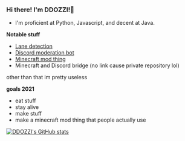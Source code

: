 ### Hi there! I'm DDOZZI!👋

* I'm proficient at Python, Javascript, and decent at Java.

**Notable stuff**
* [Lane detection](https://github.com/ddozzi/Lane-Detection) 
* [Discord moderation bot](https://github.com/ddozzi/ban-notifier)
* [Minecraft mod thing](https://github.com/ddozzi/lastseenmod)
* Minecraft and Discord bridge (no link cause private repository lol)

other than that im pretty useless

**goals 2021**
* eat stuff
* stay alive
* make stuff
* make a minecraft mod thing that people actually use 

[![DDOZZI's GitHub stats](https://github-readme-stats.vercel.app/api?username=DDOZZI&theme=dark)](https://github.com/anuraghazra/github-readme-stats)

